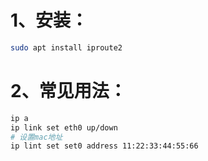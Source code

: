 # 1、安装：

```bash
sudo apt install iproute2
```

# 2、常见用法：

```bash
ip a
ip link set eth0 up/down
# 设置mac地址
ip lint set set0 address 11:22:33:44:55:66
```





